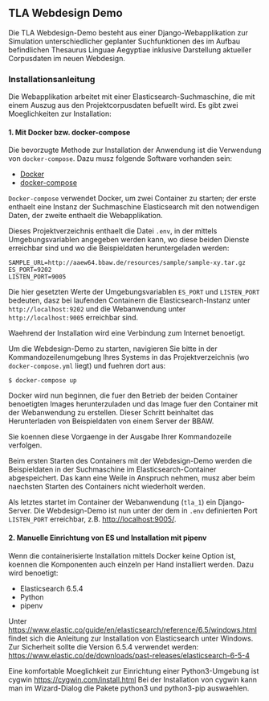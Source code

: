 ## TLA Webdesign Demo

Die TLA Webdesign-Demo besteht aus einer Django-Webapplikation zur Simulation unterschiedlicher
geplanter Suchfunktionen des im Aufbau befindlichen Thesaurus Linguae Aegyptiae inklusive
Darstellung aktueller Corpusdaten im neuen Webdesign.

### Installationsanleitung

Die Webapplikation arbeitet mit einer Elasticsearch-Suchmaschine, die mit einem Auszug aus den
Projektcorpusdaten befuellt wird. Es gibt zwei Moeglichkeiten zur Installation:

#### 1. Mit Docker bzw. docker-compose

Die bevorzugte Methode zur Installation der Anwendung ist die Verwendung von `docker-compose`.
Dazu musz folgende Software vorhanden sein:

- [Docker](https://docs.docker.com/install/#desktop)
- [docker-compose](https://docs.docker.com/compose/install/)

`Docker-compose` verwendet Docker, um zwei Container zu starten; 
der erste enthaelt eine Instanz der Suchmaschine Elasticsearch mit den notwendigen Daten, 
der zweite enthaelt die Webapplikation.

Dieses Projektverzeichnis enthaelt die Datei `.env`, in der mittels Umgebungsvariablen
angegeben werden kann, wo diese beiden Dienste erreichbar sind und wo die Beispieldaten
heruntergeladen werden:

	SAMPLE_URL=http://aaew64.bbaw.de/resources/sample/sample-xy.tar.gz
	ES_PORT=9202
	LISTEN_PORT=9005

Die hier gesetzten Werte der Umgebungsvariablen `ES_PORT` und `LISTEN_PORT` bedeuten,
dasz bei laufenden Containern die Elasticsearch-Instanz unter `http://localhost:9202` und
die Webanwendung unter `http://localhost:9005` erreichbar sind.

Waehrend der Installation wird eine Verbindung zum Internet benoetigt.

Um die Webdesign-Demo zu starten, navigieren Sie bitte in der Kommandozeilenumgebung Ihres
Systems in das Projektverzeichnis (wo `docker-compose.yml` liegt) und fuehren dort aus:

```shell
$ docker-compose up
```

Docker wird nun beginnen, die fuer den Betrieb der beiden Container benoetigten Images
herunterzuladen und das Image fuer den Container mit der Webanwendung zu erstellen.
Dieser Schritt beinhaltet das Herunterladen von Beispieldaten von einem Server der BBAW.

Sie koennen diese Vorgaenge in der Ausgabe Ihrer Kommandozeile verfolgen.

Beim ersten Starten des Containers mit der Webdesign-Demo werden die Beispieldaten in der
Suchmaschine im Elasticsearch-Container abgespeichert. Das kann eine Weile in Anspruch nehmen,
musz aber beim naechsten Starten des Containers nicht wiederholt werden.

Als letztes startet im Container der Webanwendung (`tla_1`) ein Django-Server.
Die Webdesign-Demo ist nun unter der dem in `.env` definierten Port `LISTEN_PORT` erreichbar,
z.B. [http://localhost:9005/](http://localhost:9005).

#### 2. Manuelle Einrichtung von ES und Installation mit pipenv

Wenn die containerisierte Installation mittels Docker keine Option ist, koennen die Komponenten
auch einzeln per Hand installiert werden. Dazu wird benoetigt:

- Elasticsearch 6.5.4
- Python
- pipenv

Unter https://www.elastic.co/guide/en/elasticsearch/reference/6.5/windows.html findet sich
die Anleitung zur Installation von Elasticsearch unter Windows. Zur Sicherheit sollte die Version 
6.5.4 verwendet werden: https://www.elastic.co/de/downloads/past-releases/elasticsearch-6-5-4

Eine komfortable Moeglichkeit zur Einrichtung einer Python3-Umgebung ist cygwin https://cygwin.com/install.html
Bei der Installation von cygwin kann man im Wizard-Dialog die Pakete python3 und python3-pip 
auswaehlen.



### 
